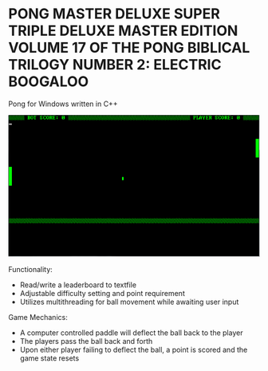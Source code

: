 # PONG MASTER DELUXE SUPER TRIPLE DELUXE MASTER EDITION VOLUME 17 OF THE PONG BIBLICAL TRILOGY NUMBER 2: ELECTRIC BOOGALOO 

Pong for Windows written in C++


![Aw yeah](https://github.com/michaelfischler/ponggame/blob/master/pong.png)


Functionality:

- Read/write a leaderboard to textfile
- Adjustable difficulty setting and point requirement
- Utilizes multithreading for ball movement while awaiting user input

Game Mechanics:

- A computer controlled paddle will deflect the ball back to the player
- The players pass the ball back and forth
- Upon either player failing to deflect the ball, a point is scored and the game state resets
